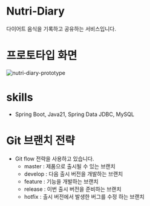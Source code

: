 # Nutri-Diary
다이어트 음식을 기록하고 공유하는 서비스입니다.
# 프로토타입 화면
![nutri-diary-prototype](https://github.com/user-attachments/assets/ccbbc96a-027e-46e2-829e-f724056f5dff)
# skills
- Spring Boot, Java21, Spring Data JDBC, MySQL
# Git 브랜치 전략
* Git flow 전략을 사용하고 있습니다.
  * master : 제품으로 출시될 수 있는 브랜치
  * develop : 다음 출시 버전을 개발하는 브랜치
  * feature : 기능을 개발하는 브랜치
  * release : 이번 출시 버전을 준비하는 브랜치
  * hotfix : 출시 버전에서 발생한 버그를 수정 하는 브랜치
